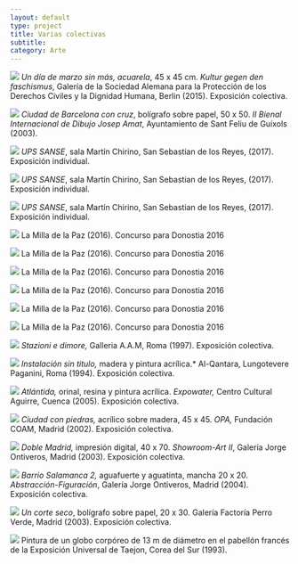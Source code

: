 ```yaml
---
layout: default
type: project
title: Varias colectivas
subtitle:
category: Arte
---
```


![](16.jpg)
*Un día de marzo sin más, acuarela*, 45 x 45 cm. *Kultur gegen den faschismus*, Galería de la Sociedad Alemana para la Protección de los Derechos Civiles y la Dignidad Humana, Berlin (2015). Exposición colectiva.

![](01.jpg)
*Ciudad de Barcelona con cruz*, bolígrafo sobre papel, 50 x 50. *II Bienal Internacional de Dibujo Josep Amat*, Ayuntamiento de Sant Feliu de Guíxols (2003).

![](17.jpg)
*UPS SANSE*, sala Martín Chirino, San Sebastian de los Reyes, (2017). Exposición individual.

![](18.jpg)
*UPS SANSE*, sala Martín Chirino, San Sebastian de los Reyes, (2017). Exposición individual.

![](19.jpg)
*UPS SANSE*, sala Martín Chirino, San Sebastian de los Reyes, (2017). Exposición individual.

![](10.jpg)
La Milla de la Paz (2016). Concurso para Donostia 2016

![](11.jpg)
La Milla de la Paz (2016). Concurso para Donostia 2016

![](12.jpg)
La Milla de la Paz (2016). Concurso para Donostia 2016

![](13.jpg)
La Milla de la Paz (2016). Concurso para Donostia 2016

![](14.jpg)
La Milla de la Paz (2016). Concurso para Donostia 2016

![](15.jpg)
La Milla de la Paz (2016). Concurso para Donostia 2016

![](02.jpg)
*Stazioni e dimore,* Galleria A.A.M, Roma (1997). Exposición colectiva.

![](03.jpg)
*Instalación sin titulo,* madera y pintura acrílica.* Al-Qantara, Lungotevere Paganini, Roma (1994). Exposición colectiva.

![](04.jpg)
*Atlántida,* orinal, resina y pintura acrílica. *Expowater,* Centro Cultural Aguirre, Cuenca (2005). Exposición colectiva.

![](05.jpg)
*Ciudad con piedras,* acrílico sobre madera, 45 x 45. *OPA,* Fundación COAM, Madrid (2002). Exposición colectiva.

![](06.jpg)
*Doble Madrid,* impresión digital, 40 x 70. *Showroom-Art II*, Galería Jorge Ontiveros, Madrid (2003). Exposición colectiva.

![](07.jpg)
*Barrio Salamanca 2,* aguafuerte y aguatinta, mancha 20 x 20. *Abstracción-Figuración*, Galería Jorge Ontiveros, Madrid (2004). Exposición colectiva.

![](08.jpg)
*Un corte seco*, bolígrafo sobre papel, 20 x 30. Galería Factoría Perro Verde, Madrid (2003). Exposición colectiva.

![](09.jpg)
Pintura de un globo corpóreo de 13 m de diámetro en el pabellón francés de la Exposición Universal de Taejon, Corea del Sur (1993).
